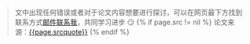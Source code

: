 
> 文中出现任何错误或者对于论文内容想要进行探讨，可以在网页最下方找到联系方式[邮件联系我](mailto:me@zinglix.xyz)，共同学习进步 :smirk:
> {% if page.src != nil %}
> 论文来源：<a href="{{page.srclink}}">{{page.srcquote}}</a>
{% endif %}
 